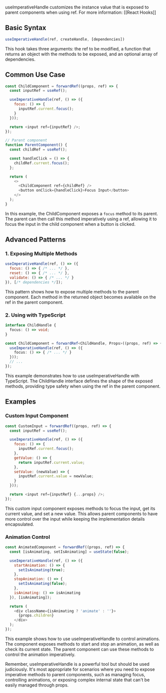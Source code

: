 useImperativeHandle customizes the instance value that is exposed to parent components when using ref. For more information: [[React Hooks]]

## Basic Syntax

```javascript
useImperativeHandle(ref, createHandle, [dependencies])
```
This hook takes three arguments: the ref to be modified, a function that returns an object with the methods to be exposed, and an optional array of dependencies.

## Common Use Case

```javascript
const ChildComponent = forwardRef((props, ref) => {
  const inputRef = useRef();

  useImperativeHandle(ref, () => ({
    focus: () => {
      inputRef.current.focus();
    }
  }));

  return <input ref={inputRef} />;
});

// Parent component
function ParentComponent() {
  const childRef = useRef();

  const handleClick = () => {
    childRef.current.focus();
  };

  return (
    <>
      <ChildComponent ref={childRef} />
      <button onClick={handleClick}>Focus Input</button>
    </>
  );
}
```
In this example, the ChildComponent exposes a `focus` method to its parent. The parent can then call this method imperatively using a ref, allowing it to focus the input in the child component when a button is clicked.

## Advanced Patterns

### 1. Exposing Multiple Methods
```javascript
useImperativeHandle(ref, () => ({
  focus: () => { /* ... */ },
  reset: () => { /* ... */ },
  validate: () => { /* ... */ }
}), [/* dependencies */]);
```
This pattern shows how to expose multiple methods to the parent component. Each method in the returned object becomes available on the ref in the parent component.

### 2. Using with TypeScript
```typescript
interface ChildHandle {
  focus: () => void;
}

const ChildComponent = forwardRef<ChildHandle, Props>((props, ref) => {
  useImperativeHandle(ref, () => ({
    focus: () => { /* ... */ }
  }));
  // ...
});
```
This example demonstrates how to use useImperativeHandle with TypeScript. The ChildHandle interface defines the shape of the exposed methods, providing type safety when using the ref in the parent component.

## Examples

### Custom Input Component
```javascript
const CustomInput = forwardRef((props, ref) => {
  const inputRef = useRef();

  useImperativeHandle(ref, () => ({
    focus: () => {
      inputRef.current.focus();
    },
    getValue: () => {
      return inputRef.current.value;
    },
    setValue: (newValue) => {
      inputRef.current.value = newValue;
    }
  }));

  return <input ref={inputRef} {...props} />;
});
```
This custom input component exposes methods to focus the input, get its current value, and set a new value. This allows parent components to have more control over the input while keeping the implementation details encapsulated.

### Animation Control
```javascript
const AnimatedComponent = forwardRef((props, ref) => {
  const [isAnimating, setIsAnimating] = useState(false);

  useImperativeHandle(ref, () => ({
    startAnimation: () => {
      setIsAnimating(true);
    },
    stopAnimation: () => {
      setIsAnimating(false);
    },
    isAnimating: () => isAnimating
  }), [isAnimating]);

  return (
    <div className={isAnimating ? 'animate' : ''}>
      {props.children}
    </div>
  );
});
```
This example shows how to use useImperativeHandle to control animations. The component exposes methods to start and stop an animation, as well as check its current state. The parent component can use these methods to control the animation imperatively.

Remember, useImperativeHandle is a powerful tool but should be used judiciously. It's most appropriate for scenarios where you need to expose imperative methods to parent components, such as managing focus, controlling animations, or exposing complex internal state that can't be easily managed through props.